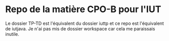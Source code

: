 # Repo de la matière CPO-B pour l'IUT

Le dossier TP-TD est l'équivalent du dossier iuttp et ce repo est l'équivalent de iutjava.
Je n'ai pas mis de dossier workspace car cela me paraissais inutile.

